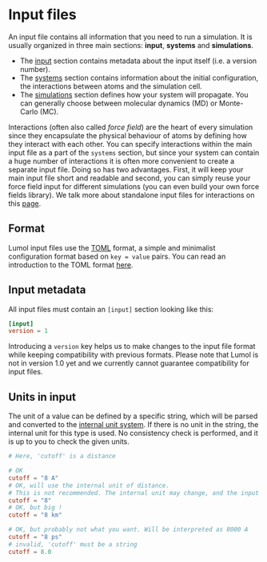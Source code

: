 # Input files

An input file contains all information that you need to run a simulation.
It is usually organized in three main sections: **input**, **systems** and
**simulations**.

- The [input](input/intro.html#Input%20metadata) section contains metadata about
  the input itself (i.e. a version number).
- The [systems](input/systems.html) section contains information about the
  initial configuration, the interactions between atoms and the simulation cell.
- The [simulations](input/simulations.html) section defines how your system will
  propagate. You can generally choose between molecular dynamics (MD) or Monte-
  Carlo (MC).

Interactions (often also called *force field*) are the heart of every simulation
since they encapsulate the physical behaviour of atoms by defining how they
interact with each other. You can specify interactions within the main input
file as a part of the `systems` section, but since your system can contain a
huge number of interactions it is often more convenient to create a separate
input file. Doing so has two advantages. First, it will keep your main input
file short and readable and second, you can simply reuse your force field input
for different simulations (you can even build your own force fields library). We
talk more about standalone input files for interactions on this
[page](input/interactions.html).

## Format

Lumol input files use the [TOML][TOML] format, a simple and minimalist
configuration format based on `key = value` pairs. You can read an introduction
to the TOML format [here][TOML].

[TOML]: https://github.com/toml-lang/toml

## Input metadata

All input files must contain an `[input]` section looking like this:

```toml
[input]
version = 1
```

Introducing a `version` key helps us to make changes to the input file format
while keeping compatibility with previous formats. Please note that
Lumol is not in version 1.0 yet and we currently cannot guarantee compatibility
for input files.

## Units in input

The unit of a value can be defined by a specific string, which will be parsed
and converted to the [internal unit system](concepts/units.html).
If there is no unit in the string, the internal unit for this type is used.
No consistency check is performed, and it is up to you to check the given units.

```toml
# Here, 'cutoff' is a distance

# OK
cutoff = "8 A"
# OK, will use the internal unit of distance.
# This is not recommended. The internal unit may change, and the input convey less information
cutoff = "8"
# OK, but big !
cutoff = "8 km"

# OK, but probably not what you want. Will be interpreted as 8000 A
cutoff = "8 ps"
# invalid, 'cutoff' must be a string
cutoff = 8.0
```
